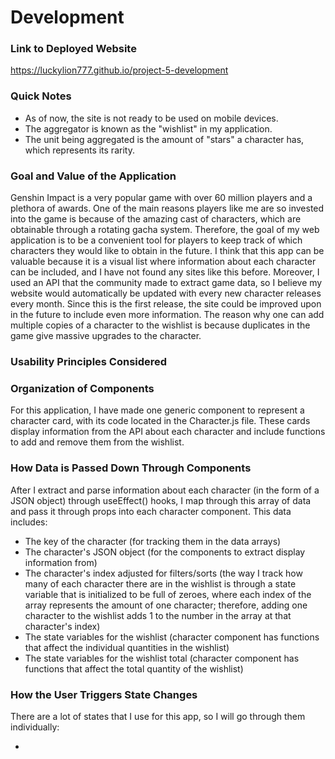# Development

### Link to Deployed Website

https://luckylion777.github.io/project-5-development

### Quick Notes

- As of now, the site is not ready to be used on mobile devices.
- The aggregator is known as the "wishlist" in my application.
- The unit being aggregated is the amount of "stars" a character has, which represents its rarity.

### Goal and Value of the Application

Genshin Impact is a very popular game with over 60 million players and a plethora of awards. One of the main reasons players like me are so invested into the game is because of the amazing cast of characters, which are obtainable through a rotating gacha system. Therefore, the goal of my web application is to be a convenient tool for players to keep track of which characters they would like to obtain in the future. I think that this app can be valuable because it is a visual list where information about each character can be included, and I have not found any sites like this before. Moreover, I used an API that the community made to extract game data, so I believe my website would automatically be updated with every new character releases every month. Since this is the first release, the site could be improved upon in the future to include even more information. The reason why one can add multiple copies of a character to the wishlist is because duplicates in the game give massive upgrades to the character.

### Usability Principles Considered

### Organization of Components

For this application, I have made one generic component to represent a character card, with its code located in the Character.js file. These cards display information from the API about each character and include functions to add and remove them from the wishlist.

### How Data is Passed Down Through Components

After I extract and parse information about each character (in the form of a JSON object) through useEffect() hooks, I map through this array of data and pass it through props into each character component. This data includes:

- The key of the character (for tracking them in the data arrays)
- The character's JSON object (for the components to extract display information from)
- The character's index adjusted for filters/sorts (the way I track how many of each character there are in the wishlist is through a state variable that is initialized to be full of zeroes, where each index of the array represents the amount of one character; therefore, adding one character to the wishlist adds 1 to the number in the array at that character's index)
- The state variables for the wishlist (character component has functions that affect the individual quantities in the wishlist)
- The state variables for the wishlist total (character component has functions that affect the total quantity of the wishlist)

### How the User Triggers State Changes

There are a lot of states that I use for this app, so I will go through them individually:

- 
